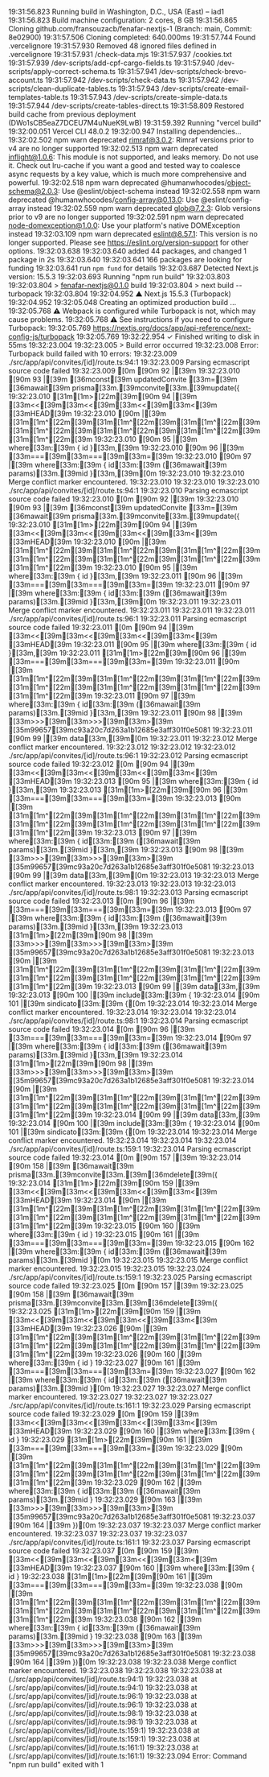 19:31:56.823 Running build in Washington, D.C., USA (East) – iad1
19:31:56.823 Build machine configuration: 2 cores, 8 GB
19:31:56.865 Cloning github.com/fransouzacb/fenafar-nextjs-1 (Branch: main, Commit: 8e02900)
19:31:57.506 Cloning completed: 640.000ms
19:31:57.744 Found .vercelignore
19:31:57.930 Removed 48 ignored files defined in .vercelignore
19:31:57.931   /check-data.mjs
19:31:57.937   /cookies.txt
19:31:57.939   /dev-scripts/add-cpf-cargo-fields.ts
19:31:57.940   /dev-scripts/apply-correct-schema.ts
19:31:57.941   /dev-scripts/check-brevo-account.ts
19:31:57.942   /dev-scripts/check-data.ts
19:31:57.942   /dev-scripts/clean-duplicate-tables.ts
19:31:57.943   /dev-scripts/create-email-templates-table.ts
19:31:57.943   /dev-scripts/create-simple-data.ts
19:31:57.944   /dev-scripts/create-tables-direct.ts
19:31:58.809 Restored build cache from previous deployment (DWo1sCB5eaZ7DCEU7M4uNueK9LwB)
19:31:59.392 Running "vercel build"
19:32:00.051 Vercel CLI 48.0.2
19:32:00.947 Installing dependencies...
19:32:02.502 npm warn deprecated rimraf@3.0.2: Rimraf versions prior to v4 are no longer supported
19:32:02.513 npm warn deprecated inflight@1.0.6: This module is not supported, and leaks memory. Do not use it. Check out lru-cache if you want a good and tested way to coalesce async requests by a key value, which is much more comprehensive and powerful.
19:32:02.518 npm warn deprecated @humanwhocodes/object-schema@2.0.3: Use @eslint/object-schema instead
19:32:02.558 npm warn deprecated @humanwhocodes/config-array@0.13.0: Use @eslint/config-array instead
19:32:02.559 npm warn deprecated glob@7.2.3: Glob versions prior to v9 are no longer supported
19:32:02.591 npm warn deprecated node-domexception@1.0.0: Use your platform's native DOMException instead
19:32:03.109 npm warn deprecated eslint@8.57.1: This version is no longer supported. Please see https://eslint.org/version-support for other options.
19:32:03.638 
19:32:03.640 added 44 packages, and changed 1 package in 2s
19:32:03.640 
19:32:03.641 166 packages are looking for funding
19:32:03.641   run `npm fund` for details
19:32:03.687 Detected Next.js version: 15.5.3
19:32:03.693 Running "npm run build"
19:32:03.803 
19:32:03.804 > fenafar-nextjs@0.1.0 build
19:32:03.804 > next build --turbopack
19:32:03.804 
19:32:04.952    ▲ Next.js 15.5.3 (Turbopack)
19:32:04.952 
19:32:05.048    Creating an optimized production build ...
19:32:05.768  ⚠ Webpack is configured while Turbopack is not, which may cause problems.
19:32:05.768  ⚠ See instructions if you need to configure Turbopack:
19:32:05.769   https://nextjs.org/docs/app/api-reference/next-config-js/turbopack
19:32:05.769 
19:32:22.954  ✓ Finished writing to disk in 55ms
19:32:23.004 
19:32:23.005 > Build error occurred
19:32:23.008 Error: Turbopack build failed with 10 errors:
19:32:23.009 ./src/app/api/convites/[id]/route.ts:94:1
19:32:23.009 Parsing ecmascript source code failed
19:32:23.009 [0m [90m 92 |[39m
19:32:23.010  [90m 93 |[39m     [36mconst[39m updatedConvite [33m=[39m [36mawait[39m prisma[33m.[39mconvite[33m.[39mupdate({
19:32:23.010 [31m[1m>[22m[39m[90m 94 |[39m [33m<<[39m[33m<<[39m[33m<<[39m[33m<[39m [33mHEAD[39m
19:32:23.010  [90m    |[39m [31m[1m^[22m[39m[31m[1m^[22m[39m[31m[1m^[22m[39m[31m[1m^[22m[39m[31m[1m^[22m[39m[31m[1m^[22m[39m[31m[1m^[22m[39m
19:32:23.010  [90m 95 |[39m       where[33m:[39m { id }[33m,[39m
19:32:23.010  [90m 96 |[39m [33m===[39m[33m===[39m[33m=[39m
19:32:23.010  [90m 97 |[39m       where[33m:[39m { id[33m:[39m ([36mawait[39m params)[33m.[39mid }[33m,[39m[0m
19:32:23.010 
19:32:23.010 Merge conflict marker encountered.
19:32:23.010 
19:32:23.010 
19:32:23.010 ./src/app/api/convites/[id]/route.ts:94:1
19:32:23.010 Parsing ecmascript source code failed
19:32:23.010 [0m [90m 92 |[39m
19:32:23.010  [90m 93 |[39m     [36mconst[39m updatedConvite [33m=[39m [36mawait[39m prisma[33m.[39mconvite[33m.[39mupdate({
19:32:23.010 [31m[1m>[22m[39m[90m 94 |[39m [33m<<[39m[33m<<[39m[33m<<[39m[33m<[39m [33mHEAD[39m
19:32:23.010  [90m    |[39m [31m[1m^[22m[39m[31m[1m^[22m[39m[31m[1m^[22m[39m[31m[1m^[22m[39m[31m[1m^[22m[39m[31m[1m^[22m[39m[31m[1m^[22m[39m
19:32:23.010  [90m 95 |[39m       where[33m:[39m { id }[33m,[39m
19:32:23.011  [90m 96 |[39m [33m===[39m[33m===[39m[33m=[39m
19:32:23.011  [90m 97 |[39m       where[33m:[39m { id[33m:[39m ([36mawait[39m params)[33m.[39mid }[33m,[39m[0m
19:32:23.011 
19:32:23.011 Merge conflict marker encountered.
19:32:23.011 
19:32:23.011 
19:32:23.011 ./src/app/api/convites/[id]/route.ts:96:1
19:32:23.011 Parsing ecmascript source code failed
19:32:23.011 [0m [90m 94 |[39m [33m<<[39m[33m<<[39m[33m<<[39m[33m<[39m [33mHEAD[39m
19:32:23.011  [90m 95 |[39m       where[33m:[39m { id }[33m,[39m
19:32:23.011 [31m[1m>[22m[39m[90m 96 |[39m [33m===[39m[33m===[39m[33m=[39m
19:32:23.011  [90m    |[39m [31m[1m^[22m[39m[31m[1m^[22m[39m[31m[1m^[22m[39m[31m[1m^[22m[39m[31m[1m^[22m[39m[31m[1m^[22m[39m[31m[1m^[22m[39m
19:32:23.011  [90m 97 |[39m       where[33m:[39m { id[33m:[39m ([36mawait[39m params)[33m.[39mid }[33m,[39m
19:32:23.011  [90m 98 |[39m [33m>>>[39m[33m>>>[39m[33m>[39m [35m99657[39mc93a20c7d263a1b12685e3aff301f0e5081
19:32:23.011  [90m 99 |[39m       data[33m,[39m[0m
19:32:23.011 
19:32:23.012 Merge conflict marker encountered.
19:32:23.012 
19:32:23.012 
19:32:23.012 ./src/app/api/convites/[id]/route.ts:96:1
19:32:23.012 Parsing ecmascript source code failed
19:32:23.012 [0m [90m 94 |[39m [33m<<[39m[33m<<[39m[33m<<[39m[33m<[39m [33mHEAD[39m
19:32:23.013  [90m 95 |[39m       where[33m:[39m { id }[33m,[39m
19:32:23.013 [31m[1m>[22m[39m[90m 96 |[39m [33m===[39m[33m===[39m[33m=[39m
19:32:23.013  [90m    |[39m [31m[1m^[22m[39m[31m[1m^[22m[39m[31m[1m^[22m[39m[31m[1m^[22m[39m[31m[1m^[22m[39m[31m[1m^[22m[39m[31m[1m^[22m[39m
19:32:23.013  [90m 97 |[39m       where[33m:[39m { id[33m:[39m ([36mawait[39m params)[33m.[39mid }[33m,[39m
19:32:23.013  [90m 98 |[39m [33m>>>[39m[33m>>>[39m[33m>[39m [35m99657[39mc93a20c7d263a1b12685e3aff301f0e5081
19:32:23.013  [90m 99 |[39m       data[33m,[39m[0m
19:32:23.013 
19:32:23.013 Merge conflict marker encountered.
19:32:23.013 
19:32:23.013 
19:32:23.013 ./src/app/api/convites/[id]/route.ts:98:1
19:32:23.013 Parsing ecmascript source code failed
19:32:23.013 [0m [90m  96 |[39m [33m===[39m[33m===[39m[33m=[39m
19:32:23.013  [90m  97 |[39m       where[33m:[39m { id[33m:[39m ([36mawait[39m params)[33m.[39mid }[33m,[39m
19:32:23.013 [31m[1m>[22m[39m[90m  98 |[39m [33m>>>[39m[33m>>>[39m[33m>[39m [35m99657[39mc93a20c7d263a1b12685e3aff301f0e5081
19:32:23.013  [90m     |[39m [31m[1m^[22m[39m[31m[1m^[22m[39m[31m[1m^[22m[39m[31m[1m^[22m[39m[31m[1m^[22m[39m[31m[1m^[22m[39m[31m[1m^[22m[39m
19:32:23.013  [90m  99 |[39m       data[33m,[39m
19:32:23.013  [90m 100 |[39m       include[33m:[39m {
19:32:23.014  [90m 101 |[39m         sindicato[33m:[39m {[0m
19:32:23.014 
19:32:23.014 Merge conflict marker encountered.
19:32:23.014 
19:32:23.014 
19:32:23.014 ./src/app/api/convites/[id]/route.ts:98:1
19:32:23.014 Parsing ecmascript source code failed
19:32:23.014 [0m [90m  96 |[39m [33m===[39m[33m===[39m[33m=[39m
19:32:23.014  [90m  97 |[39m       where[33m:[39m { id[33m:[39m ([36mawait[39m params)[33m.[39mid }[33m,[39m
19:32:23.014 [31m[1m>[22m[39m[90m  98 |[39m [33m>>>[39m[33m>>>[39m[33m>[39m [35m99657[39mc93a20c7d263a1b12685e3aff301f0e5081
19:32:23.014  [90m     |[39m [31m[1m^[22m[39m[31m[1m^[22m[39m[31m[1m^[22m[39m[31m[1m^[22m[39m[31m[1m^[22m[39m[31m[1m^[22m[39m[31m[1m^[22m[39m
19:32:23.014  [90m  99 |[39m       data[33m,[39m
19:32:23.014  [90m 100 |[39m       include[33m:[39m {
19:32:23.014  [90m 101 |[39m         sindicato[33m:[39m {[0m
19:32:23.014 
19:32:23.014 Merge conflict marker encountered.
19:32:23.014 
19:32:23.014 
19:32:23.014 ./src/app/api/convites/[id]/route.ts:159:1
19:32:23.014 Parsing ecmascript source code failed
19:32:23.014 [0m [90m 157 |[39m
19:32:23.014  [90m 158 |[39m     [36mawait[39m prisma[33m.[39mconvite[33m.[39m[36mdelete[39m({
19:32:23.014 [31m[1m>[22m[39m[90m 159 |[39m [33m<<[39m[33m<<[39m[33m<<[39m[33m<[39m [33mHEAD[39m
19:32:23.014  [90m     |[39m [31m[1m^[22m[39m[31m[1m^[22m[39m[31m[1m^[22m[39m[31m[1m^[22m[39m[31m[1m^[22m[39m[31m[1m^[22m[39m[31m[1m^[22m[39m
19:32:23.015  [90m 160 |[39m       where[33m:[39m { id }
19:32:23.015  [90m 161 |[39m [33m===[39m[33m===[39m[33m=[39m
19:32:23.015  [90m 162 |[39m       where[33m:[39m { id[33m:[39m ([36mawait[39m params)[33m.[39mid }[0m
19:32:23.015 
19:32:23.015 Merge conflict marker encountered.
19:32:23.015 
19:32:23.015 
19:32:23.024 ./src/app/api/convites/[id]/route.ts:159:1
19:32:23.025 Parsing ecmascript source code failed
19:32:23.025 [0m [90m 157 |[39m
19:32:23.025  [90m 158 |[39m     [36mawait[39m prisma[33m.[39mconvite[33m.[39m[36mdelete[39m({
19:32:23.025 [31m[1m>[22m[39m[90m 159 |[39m [33m<<[39m[33m<<[39m[33m<<[39m[33m<[39m [33mHEAD[39m
19:32:23.026  [90m     |[39m [31m[1m^[22m[39m[31m[1m^[22m[39m[31m[1m^[22m[39m[31m[1m^[22m[39m[31m[1m^[22m[39m[31m[1m^[22m[39m[31m[1m^[22m[39m
19:32:23.026  [90m 160 |[39m       where[33m:[39m { id }
19:32:23.027  [90m 161 |[39m [33m===[39m[33m===[39m[33m=[39m
19:32:23.027  [90m 162 |[39m       where[33m:[39m { id[33m:[39m ([36mawait[39m params)[33m.[39mid }[0m
19:32:23.027 
19:32:23.027 Merge conflict marker encountered.
19:32:23.027 
19:32:23.027 
19:32:23.027 ./src/app/api/convites/[id]/route.ts:161:1
19:32:23.029 Parsing ecmascript source code failed
19:32:23.029 [0m [90m 159 |[39m [33m<<[39m[33m<<[39m[33m<<[39m[33m<[39m [33mHEAD[39m
19:32:23.029  [90m 160 |[39m       where[33m:[39m { id }
19:32:23.029 [31m[1m>[22m[39m[90m 161 |[39m [33m===[39m[33m===[39m[33m=[39m
19:32:23.029  [90m     |[39m [31m[1m^[22m[39m[31m[1m^[22m[39m[31m[1m^[22m[39m[31m[1m^[22m[39m[31m[1m^[22m[39m[31m[1m^[22m[39m[31m[1m^[22m[39m
19:32:23.029  [90m 162 |[39m       where[33m:[39m { id[33m:[39m ([36mawait[39m params)[33m.[39mid }
19:32:23.029  [90m 163 |[39m [33m>>>[39m[33m>>>[39m[33m>[39m [35m99657[39mc93a20c7d263a1b12685e3aff301f0e5081
19:32:23.037  [90m 164 |[39m     })[0m
19:32:23.037 
19:32:23.037 Merge conflict marker encountered.
19:32:23.037 
19:32:23.037 
19:32:23.037 ./src/app/api/convites/[id]/route.ts:161:1
19:32:23.037 Parsing ecmascript source code failed
19:32:23.037 [0m [90m 159 |[39m [33m<<[39m[33m<<[39m[33m<<[39m[33m<[39m [33mHEAD[39m
19:32:23.037  [90m 160 |[39m       where[33m:[39m { id }
19:32:23.038 [31m[1m>[22m[39m[90m 161 |[39m [33m===[39m[33m===[39m[33m=[39m
19:32:23.038  [90m     |[39m [31m[1m^[22m[39m[31m[1m^[22m[39m[31m[1m^[22m[39m[31m[1m^[22m[39m[31m[1m^[22m[39m[31m[1m^[22m[39m[31m[1m^[22m[39m
19:32:23.038  [90m 162 |[39m       where[33m:[39m { id[33m:[39m ([36mawait[39m params)[33m.[39mid }
19:32:23.038  [90m 163 |[39m [33m>>>[39m[33m>>>[39m[33m>[39m [35m99657[39mc93a20c7d263a1b12685e3aff301f0e5081
19:32:23.038  [90m 164 |[39m     })[0m
19:32:23.038 
19:32:23.038 Merge conflict marker encountered.
19:32:23.038 
19:32:23.038 
19:32:23.038     at <unknown> (./src/app/api/convites/[id]/route.ts:94:1)
19:32:23.038     at <unknown> (./src/app/api/convites/[id]/route.ts:94:1)
19:32:23.038     at <unknown> (./src/app/api/convites/[id]/route.ts:96:1)
19:32:23.038     at <unknown> (./src/app/api/convites/[id]/route.ts:96:1)
19:32:23.038     at <unknown> (./src/app/api/convites/[id]/route.ts:98:1)
19:32:23.038     at <unknown> (./src/app/api/convites/[id]/route.ts:98:1)
19:32:23.038     at <unknown> (./src/app/api/convites/[id]/route.ts:159:1)
19:32:23.038     at <unknown> (./src/app/api/convites/[id]/route.ts:159:1)
19:32:23.038     at <unknown> (./src/app/api/convites/[id]/route.ts:161:1)
19:32:23.038     at <unknown> (./src/app/api/convites/[id]/route.ts:161:1)
19:32:23.094 Error: Command "npm run build" exited with 1